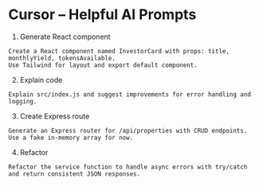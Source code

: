 # Cursor – Helpful AI Prompts

1) Generate React component
```
Create a React component named InvestorCard with props: title, monthlyYield, tokensAvailable.
Use Tailwind for layout and export default component.
```

2) Explain code
```
Explain src/index.js and suggest improvements for error handling and logging.
```

3) Create Express route
```
Generate an Express router for /api/properties with CRUD endpoints.
Use a fake in-memory array for now.
```

4) Refactor
```
Refactor the service function to handle async errors with try/catch and return consistent JSON responses.
```
